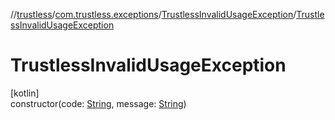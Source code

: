 //[trustless](../../../index.md)/[com.trustless.exceptions](../index.md)/[TrustlessInvalidUsageException](index.md)/[TrustlessInvalidUsageException](-trustless-invalid-usage-exception.md)

# TrustlessInvalidUsageException

[kotlin]\
constructor(code: [String](https://kotlinlang.org/api/latest/jvm/stdlib/kotlin/-string/index.html), message: [String](https://kotlinlang.org/api/latest/jvm/stdlib/kotlin/-string/index.html))
